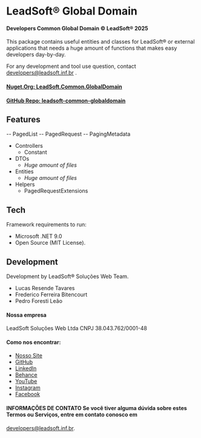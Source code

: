 ﻿#  LeadSoft® Global Domain
####  Developers Common Global Domain © LeadSoft® 2025
This package contains useful entities and classes for LeadSoft® or external applications that needs a huge amount of functions that makes easy developers day-by-day.
 
For any development and tool use question, contact developers@leadsoft.inf.br .

#### [Nuget.Org: LeadSoft.Common.GlobalDomain](https://www.nuget.org/packages/LeadSoft.Common.GlobalDomain)
#### [GitHub Repo: leadsoft-common-globaldomain](https://github.com/LeadSoft-Solucoes-Web/leadsoft-common-globaldomain)
 
##  Features  
-- PagedList
-- PagedRequest
-- PagingMetadata

- Controllers
	- Constant
- DTOs
	- *Huge amount of files*
- Entities
	- *Huge amount of files*
- Helpers
	- PagedRequestExtensions
 
 ##  Tech  
Framework requirements to run:
 
- Microsoft .NET 9.0 
- Open Source (MIT License).
 
##  Development  
Development by LeadSoft® Soluções Web Team.
* Lucas Resende Tavares
* Frederico Ferreira Bitencourt
* Pedro Foresti Leão
 
#### Nossa empresa
LeadSoft Soluções Web Ltda
CNPJ 38.043.762/0001-48

#### Como nos encontrar:
- [Nosso Site](https://www.leadsoft.inf.br)
- [GitHub](https://github.com/LeadSoft-Solucoes-Web)
- [LinkedIn](https://www.linkedin.com/company/leadsoft-solucoes-web)
- [Behance](https://www.behance.net/leadsofsolue)
- [YouTube](https://www.youtube.com/@LeadsoftSolucoesWeb)
- [Instagram](https://www.instagram.com/leadsoft.inf/)
- [Facebook](https://www.facebook.com/leadsoft.inf.br)

#### INFORMAÇÕES DE CONTATO  Se você tiver alguma dúvida sobre estes Termos ou Serviços, entre em contato conosco em
[developers@leadsoft.inf.br](mailto:developers@leadsoft.inf.br).